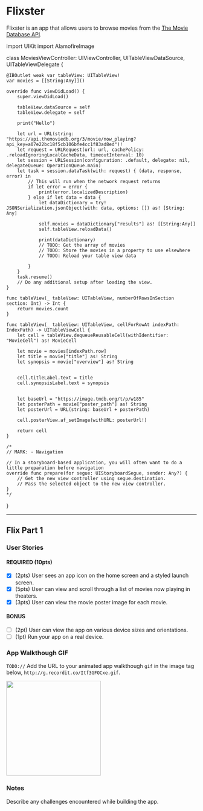 # Flixster
Flixster is an app that allows users to browse movies from the [The Movie Database API](http://docs.themoviedb.apiary.io/#).

import UIKit
import AlamofireImage

class MoviesViewController: UIViewController, UITableViewDataSource, UITableViewDelegate {
    
    
    @IBOutlet weak var tableView: UITableView!
    var movies = [[String:Any]]()
    
    override func viewDidLoad() {
        super.viewDidLoad()
        
        tableView.dataSource = self
        tableView.delegate = self
        
        print("Hello")
        
        let url = URL(string: "https://api.themoviedb.org/3/movie/now_playing?api_key=a07e22bc18f5cb106bfe4cc1f83ad8ed")!
        let request = URLRequest(url: url, cachePolicy: .reloadIgnoringLocalCacheData, timeoutInterval: 10)
        let session = URLSession(configuration: .default, delegate: nil, delegateQueue: OperationQueue.main)
        let task = session.dataTask(with: request) { (data, response, error) in
            // This will run when the network request returns
            if let error = error {
                print(error.localizedDescription)
            } else if let data = data {
                let dataDictionary = try! JSONSerialization.jsonObject(with: data, options: []) as! [String: Any]
                
                self.movies = dataDictionary["results"] as! [[String:Any]]
                self.tableView.reloadData()
                
                print(dataDictionary)
                // TODO: Get the array of movies
                // TODO: Store the movies in a property to use elsewhere
                // TODO: Reload your table view data
                
            }
        }
        task.resume()
        // Do any additional setup after loading the view.
    }
    
    func tableView(_ tableView: UITableView, numberOfRowsInSection section: Int) -> Int {
        return movies.count
    }
    
    func tableView(_ tableView: UITableView, cellForRowAt indexPath: IndexPath) -> UITableViewCell {
        let cell = tableView.dequeueReusableCell(withIdentifier: "MovieCell") as! MovieCell
        
        let movie = movies[indexPath.row]
        let title = movie["title"] as! String
        let synopsis = movie["overview"] as! String
        
        
        cell.titleLabel.text = title
        cell.synopsisLabel.text = synopsis
        
        
        let baseUrl = "https://image.tmdb.org/t/p/w185"
        let posterPath = movie["poster_path"] as! String
        let posterUrl = URL(string: baseUrl + posterPath)
        
        cell.posterView.af_setImage(withURL: posterUrl!)
        
        return cell
    }

    /*
    // MARK: - Navigation

    // In a storyboard-based application, you will often want to do a little preparation before navigation
    override func prepare(for segue: UIStoryboardSegue, sender: Any?) {
        // Get the new view controller using segue.destination.
        // Pass the selected object to the new view controller.
    }
    */

}

---
## Flix Part 1

### User Stories

#### REQUIRED (10pts)
- [x] (2pts) User sees an app icon on the home screen and a styled launch screen.
- [x] (5pts) User can view and scroll through a list of movies now playing in theaters.
- [x] (3pts) User can view the movie poster image for each movie.

#### BONUS
- [ ] (2pt) User can view the app on various device sizes and orientations.
- [ ] (1pt) Run your app on a real device.

### App Walkthough GIF
`TODO://` Add the URL to your animated app walkthough `gif` in the image tag below, `http://g.recordit.co/Itf3GFOCxe.gif`. 

<img src="http://g.recordit.co/Itf3GFOCxe.gif" width=250><br>

### Notes
Describe any challenges encountered while building the app.
